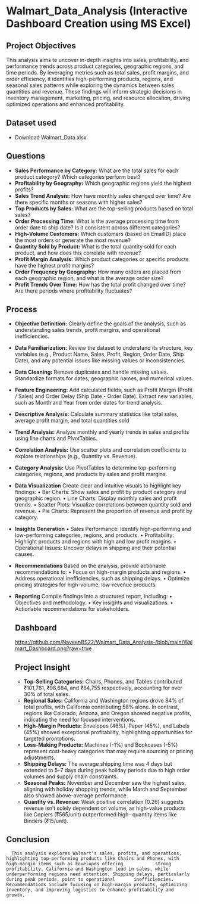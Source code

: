 # Walmart_Data_Analysis (Interactive Dashboard Creation using MS Excel)

## Project Objectives 
This analysis aims to uncover in-depth insights into sales, profitability, and performance trends across product categories, geographic regions, and time periods. By leveraging metrics such as total sales, profit margins, and order efficiency, it identifies high-performing products, regions, and seasonal sales patterns while exploring the dynamics between sales quantities and revenue. These findings will inform strategic decisions in inventory management, marketing, pricing, and resource allocation, driving optimized operations and enhanced profitability.

## Dataset used	
-	Download Walmart_Data.xlsx

## Questions
  - **Sales Performance by Category:** What are the total sales for each product category? Which categories perform best?
  - **Profitability by Geography:** Which geographic regions yield the highest profits?
  - **Sales Trend Analysis:** How have monthly sales changed over time? Are there specific months or seasons with higher sales?
  - **Top Products by Sales:** What are the top-selling products based on total sales?
  - **Order Processing Time:** What is the average processing time from order date to ship date? Is it consistent across different categories?
  - **High-Volume Customers:** Which customers (based on EmailID) place the most orders or generate the most revenue?
  - **Quantity Sold by Product:** What is the total quantity sold for each product, and how does this correlate with revenue?
  - **Profit Margin Analysis:** Which product categories or specific products have the highest profit margins?
  - **Order Frequency by Geography:** How many orders are placed from each geographic region, and what is the average order size?
  - **Profit Trends Over Time:** How has the total profit changed over time? Are there periods where profitability fluctuates?

## Process
  - **Objective Definition:** Clearly define the goals of the analysis, such as understanding sales trends, profit margins, and operational inefficiencies.

  - **Data Familiarization:** Review the dataset to understand its structure, key variables (e.g., Product Name, Sales, Profit, Region, Order Date, Ship Date), and any potential issues 
                              like missing values or inconsistencies.

  - **Data Cleaning:**
      Remove duplicates and handle missing values.
      Standardize formats for dates, geographic names, and numerical values.

  - **Feature Engineering:**
      Add calculated fields, such as Profit Margin (Profit / Sales) and Order Delay (Ship Date - Order Date).
      Extract new variables, such as Month and Year from order dates for trend analysis.

  - **Descriptive Analysis:**
      Calculate summary statistics like total sales, average profit margin, and total quantities sold

  - **Trend Analysis:**
      Analyze monthly and yearly trends in sales and profits using line charts and PivotTables.

  - **Correlation Analysis:**
      Use scatter plots and correlation coefficients to explore relationships (e.g., Quantity vs. Revenue).

  - **Category Analysis:**
      Use PivotTables to determine top-performing categories, regions, and products by sales and profit margins.

  - **Data Visualization**
      Create clear and intuitive visuals to highlight key findings:
        •	Bar Charts: Show sales and profit by product category and geographic region.
        •	Line Charts: Display monthly sales and profit trends.
        •	Scatter Plots: Visualize correlations between quantity sold and revenue.
        •	Pie Charts: Represent the proportion of revenue and profit by category.

  - **Insights Generation**
        •	Sales Performance: Identify high-performing and low-performing categories, regions, and products.
        •	Profitability: Highlight products and regions with high and low profit margins.
        •	Operational Issues: Uncover delays in shipping and their potential causes.

  - **Recommendations**
      Based on the analysis, provide actionable recommendations to:
        •	Focus on high-margin products and regions.
        •	Address operational inefficiencies, such as shipping delays.
        •	Optimize pricing strategies for high-volume, low-revenue products.

  - **Reporting**
      Compile findings into a structured report, including:
        •	Objectives and methodology.
        •	Key insights and visualizations.
        •	Actionable recommendations for stakeholders.
    
    ## Dashboard
       https://github.com/NaveenBS22/Walmart_Data_Analysis-/blob/main/Walmart_Dashboard.png?raw=true

    ## Project Insight 
      - **Top-Selling Categories:** Chairs, Phones, and Tables contributed ₹101,781, ₹98,684, and ₹84,755 respectively, accounting for over 30% of total sales.
      - **Regional Sales:** California and Washington regions drove 84% of total profits, with California contributing 58% alone. In contrast, regions like Colorado, Arizona, and Oregon 
                        showed negative profits, indicating the need for focused interventions.
      - **High-Margin Products:** Envelopes (46%), Paper (45%), and Labels (45%) showed exceptional profitability, highlighting opportunities for targeted promotions.
      - **Loss-Making Products:** Machines (-1%) and Bookcases (-5%) represent cost-heavy categories that may require sourcing or pricing adjustments.
      - **Shipping Delays:** The average shipping time was 4 days but extended to 5–7 days during peak holiday periods due to high order volumes and supply chain constraints.
      - **Seasonal Peaks:** November and December saw the highest sales, aligning with holiday shopping trends, while March and September also showed above-average performance.
      - **Quantity vs. Revenue:** Weak positive correlation (0.26) suggests revenue isn’t solely dependent on volume, as high-value products like Copiers (₹565/unit) outperformed high- 
        quantity items like Binders (₹15/unit).

## Conclusion 
      This analysis explores Walmart's sales, profits, and operations, highlighting top-performing products like Chairs and Phones, with high-margin items such as Envelopes offering            strong profitability. California and Washington lead in sales, while underperforming regions need attention. Shipping delays, particularly during peak periods, point to operational       inefficiencies. Recommendations include focusing on high-margin products, optimizing inventory, and improving logistics to enhance profitability and growth.




